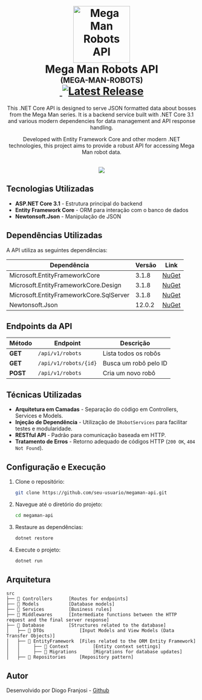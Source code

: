 <h1 align="center">
  <br />
  <img
    src="./_docs/assets/icon.png"
    alt="Mega Man Robots API"
    width="150"
  />
  <br />
  <b>Mega Man Robots API</b>
  <br />
  <sub
    ><sup><b>(MEGA-MAN-ROBOTS)</b></sup></sub
  >
  <br />
  <a
    href="https://github.com/felipeAguiarCode/MegaApiDotnetCore/actions/workflows/build.yml"
  >
    <img
      src="https://github.com/felipeAguiarCode/MegaApiDotnetCore/actions/workflows/build.yml/badge.svg"
      alt=""
    />
  </a>
  <a href="https://github.com/felipeAguiarCode/MegaApiDotnetCore/releases/latest">
    <img
      src="https://img.shields.io/github/v/release/felipeAguiarCode/MegaApiDotnetCore"
      alt="Latest Release"
    />
  </a>
</h1>

<p align="center">
  This .NET Core API is designed to serve JSON formatted data about bosses from
  the Mega Man series. It is a backend service built with .NET Core 3.1 and
  various modern dependencies for data management and API response handling.
  <br />
</p>

<p align="center">
  Developed with Entity Framework Core and other modern .NET technologies, this
  project aims to provide a robust API for accessing Mega Man robot data.
  <br />
</p>

<p align="center">
  <br />
  <img src="./_docs/assets/carbon.png" />
</p>

## Tecnologias Utilizadas

- **ASP.NET Core 3.1** - Estrutura principal do backend
- **Entity Framework Core** - ORM para interação com o banco de dados
- **Newtonsoft.Json** - Manipulação de JSON


## Dependências Utilizadas

A API utiliza as seguintes dependências:

| Dependência | Versão | Link |
|-------------|---------|------|
| Microsoft.EntityFrameworkCore | 3.1.8 | [NuGet](https://www.nuget.org/packages/Microsoft.EntityFrameworkCore/) |
| Microsoft.EntityFrameworkCore.Design | 3.1.8 | [NuGet](https://www.nuget.org/packages/Microsoft.EntityFrameworkCore.Design/) |
| Microsoft.EntityFrameworkCore.SqlServer | 3.1.8 | [NuGet](https://www.nuget.org/packages/Microsoft.EntityFrameworkCore.SqlServer/) |
| Newtonsoft.Json | 12.0.2 | [NuGet](https://www.nuget.org/packages/Newtonsoft.Json/) |

## Endpoints da API

| Método | Endpoint | Descrição |
|--------|---------|------------|
| **GET** | `/api/v1/robots` | Lista todos os robôs |
| **GET** | `/api/v1/robots/{id}` | Busca um robô pelo ID |
| **POST** | `/api/v1/robots` | Cria um novo robô |

## Técnicas Utilizadas

- **Arquitetura em Camadas** - Separação do código em Controllers, Services e Models.
- **Injeção de Dependência** - Utilização de `IRobotServices` para facilitar testes e modularidade.
- **RESTful API** - Padrão para comunicação baseada em HTTP.
- **Tratamento de Erros** - Retorno adequado de códigos HTTP (`200 OK`, `404 Not Found`).

## Configuração e Execução

1. Clone o repositório:
   ```sh
   git clone https://github.com/seu-usuario/megaman-api.git
   ```
2. Navegue até o diretório do projeto:
   ```sh
   cd megaman-api
   ```
3. Restaure as dependências:
   ```sh
   dotnet restore
   ```
4. Execute o projeto:
   ```sh
   dotnet run
   ```

## Arquitetura

```🌐
src
├── 📂 Controllers      [Routes for endpoints]
├── 📂 Models           [Database models]
├── 📂 Services         [Business rules]
├── 📂 Middlewares      [Intermediate functions between the HTTP request and the final server response]
├── 📂 Database         [Structures related to the database]
│   ├── 📂 DTOs             [Input Models and View Models (Data Transfer Objects)]
│   ├── 📂 EntityFramework  [Files related to the ORM Entity Framework]
│   │     ├── 📂 Context         [Entity context settings]
│   │     ├── 📂 Migrations      [Migrations for database updates]
│   ├── 📂 Repositories     [Repository pattern]
```

## Autor

 Desenvolvido por Diogo Franjosi - [Github](https://github.com/DiogoFranjosi)

